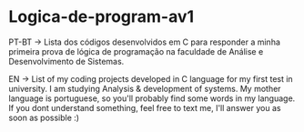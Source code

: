 # Logica-de-program-av1
PT-BT -> Lista dos códigos desenvolvidos em C para responder a minha primeira prova de lógica de programação na faculdade de Análise e Desenvolvimento de Sistemas.

EN -> List of my coding projects developed in C language for my first test in university. I am studying Analysis & development of systems.
My mother language is portuguese, so you'll probably find some words in my language. If you dont understand something, feel free to text me, I'll answer you as soon as possible :)
